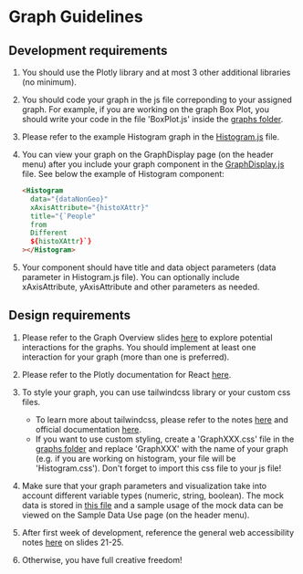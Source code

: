 # Graph Guidelines

## Development requirements

1. You should use the Plotly library and at most 3 other additional libraries (no minimum).
2. You should code your graph in the js file correponding to your assigned graph. For example, if you are working on the graph Box Plot, you should write your code in the file 'BoxPlot.js' inside the [graphs folder](/front-end/src/graphs/).
3. Please refer to the example Histogram graph in the [Histogram.js](/front-end/src/graphs/Histogram.js) file.
4. You can view your graph on the GraphDisplay page (on the header menu) after you include your graph component in the [GraphDisplay.js](/front-end/src/graphs/GraphDisplay.js) file. See below the example of Histogram component:

   ```html
   <Histogram
     data="{dataNonGeo}"
     xAxisAttribute="{histoXAttr}"
     title="{`People"
     from
     Different
     ${histoXAttr}`}
   ></Histogram>
   ```

5. Your component should have title and data object parameters (data parameter in Histogram.js file). You can optionally include xAxisAttribute, yAxisAttribute and other parameters as needed.

## Design requirements

1. Please refer to the Graph Overview slides [here](https://docs.google.com/presentation/d/1PCT_KmKtl4cVDy2kbxht90w56cfO1XbcBfrrry4bJx0/edit#slide=id.p) to explore potential interactions for the graphs. You should implement at least one interaction for your graph (more than one is preferred).

2. Please refer to the Plotly documentation for React [here](https://plotly.com/javascript/react/#plotlyjs-chart-types-and-attributes).

3. To style your graph, you can use tailwindcss library or your custom css files.

   - To learn more about tailwindcss, please refer to the notes [here](https://github.com/HRL-at-NYUSH/Interactive-Portal/tree/main/front-end#tailwind-css) and official documentation [here](https://tailwindcss.com/).
   - If you want to use custom styling, create a 'GraphXXX.css' file in the [graphs folder](/front-end/src/graphs/) and replace 'GraphXXX' with the name of your graph (e.g. if you are working on histogram, your file will be 'Histogram.css'). Don't forget to import this css file to your js file!

4. Make sure that your graph parameters and visualization take into account different variable types (numeric, string, boolean). The mock data is stored in [this file](https://github.com/HRL-at-NYUSH/Interactive-Portal/blob/main/front-end/src/utils/MockData.js) and a sample usage of the mock data can be viewed on the Sample Data Use page (on the header menu).

5. After first week of development, reference the general web accessibility notes [here](https://docs.google.com/presentation/d/1PCT_KmKtl4cVDy2kbxht90w56cfO1XbcBfrrry4bJx0/edit#slide=id.ge39c248885_0_20) on slides 21-25.

6. Otherwise, you have full creative freedom!
